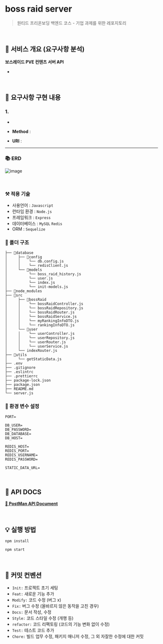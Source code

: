 # boss raid server

> 원티드 프리온보딩 백엔드 코스 - 기업 과제를 위한 레포지토리

<br>

## 📢 서비스 개요 (요구사항 분석)

**보스레이드 PVE 컨텐츠 서버 API**

-

<br>

## 💬 요구사항 구현 내용

### 1.

-

- **Method** :
- **URI** :

---

### 📚 ERD

![image](https://i.imgur.com/9UJMLG6.png)

<br>

### ⚒ 적용 기술

- 사용언어 : `Javascript`
- 런타임 환경 : `Node.js`
- 프레임워크 : `Express`
- 데이터베이스 : `MySQL` `Redis`
- ORM : `Sequelize`

### 📂 폴더 구조

```
├── 📁database
│     ├── 📁config
│     │    └── db.config.js
│     │    └── redisClient.js
│     └── 📁models
│          └── boss_raid_history.js
│          └── user.js
│          └── index.js
│          └── init-models.js
├── 📁node_modules
├── 📁src
│     ├── 📁bossRaid
│     │    └── bossRaidController.js
│     │    └── bossRaidRepository.js
│     │    └── bossRaidRouter.js
│     │    └── bossRaidService.js
│     │    └── myRankingInfoDTO.js
│     │    └── rankingInfoDTO.js
│     └── 📁user
│     │    └── userController.js
│     │    └── userRepository.js
│     │    └── userRouter.js
│     │    └── userService.js
│     └── indexRouter.js
├── 📁utils
│     └── getStaticData.js
├── .env
├── .gitignore
├── .eslintrc
├── .prettierrc
├── package-lock.json
├── package.json
├── README.md
└── server.js
```

### 🔐 환경 변수 설정

```
PORT=

DB_USER=
DB_PASSWORD=
DB_DATABASE=
DB_HOST=

REDIS_HOST=
REDIS_PORT=
REDIS_USERNAME=
REDIS_PASSWORD=

STATIC_DATA_URL=
```

<br>

## 📃 API DOCS

**[🔗 PostMan API Document](https://github.com/azure928/boss-raid-server)**

<br>

## 💡 실행 방법

```
npm install
```

```
npm start
```

<br>

## 📝 커밋 컨벤션

- `Init:` 프로젝트 초기 세팅
- `Feat:` 새로운 기능 추가
- `Modify:` 코드 수정 (버그 x)
- `Fix:` 버그 수정 (올바르지 않은 동작을 고친 경우)
- `Docs:` 문서 작성, 수정
- `Style:` 코드 스타일 수정 (개행 등)
- `refactor:` 코드 리팩토링 (코드의 기능 변화 없이 수정)
- `Test:` 테스트 코드 추가
- `Chore:` 빌드 업무 수정, 패키지 매니저 수정, 그 외 자잘한 수정에 대한 커밋
